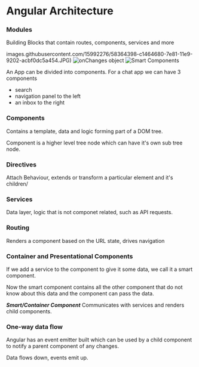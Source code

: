 # Angular Architecture

### Modules
Building Blocks that contain
routes, components, services
and more

images.githubusercontent.com/15992276/58364398-c1464680-7e81-11e9-9202-acbf0dc5a454.JPG)
![onChanges object](https://user-images.githubusercontent.com/15992276/58364399-c1464680-7e81-11e9-8d7b-8b87557d0736.JPG)
![Smart Components](https://user-images.githubusercontent.com/15992276/58364400-c1464680-7e81-11e9-8b2d-103e98ea2764.JPG)

An App can be divided into components. For
a chat app we can have 3 components
- search
- navigation panel to the left
- an inbox to the right

### Components

Contains a template, data and logic forming
part of a DOM tree.

Component is a higher level tree node
which can have it's own sub tree node.

### Directives

Attach Behaviour, extends or transform
a particular element and it's children/


### Services

Data layer, logic that is not
componet related, such as 
API requests.



### Routing

Renders a component based on the
URL state, drives navigation

### Container and Presentational Components

If we add a service to the component to give
it some data, we call it a smart component.

Now the smart component contains all the other component that do not know about this data 
and the component can pass the data.

***Smart/Container Component***
Communicates with services and renders child
components.

### One-way data flow

Angular has an event emitter built which can
be used by a child component to notify a parent
component of any changes.

Data flows down, events emit up.

